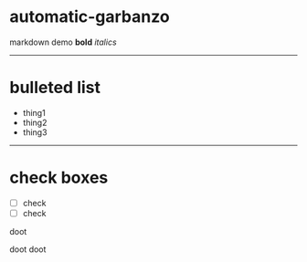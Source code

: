 # automatic-garbanzo

markdown demo **bold** *italics*

------------------------------------------------------------------------

# bulleted list

-   thing1
-   thing2
-   thing3

------------------------------------------------------------------------

# check boxes

-   [ ] check
-   [ ] check

doot

doot doot
